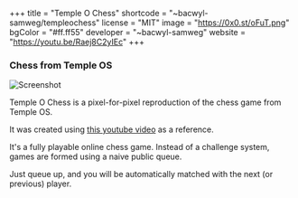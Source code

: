 +++
title = "Temple O Chess"
shortcode = "~bacwyl-samweg/templeochess"
license = "MIT"
image = "https://0x0.st/oFuT.png"
bgColor = "#ff.ff55"
developer = "~bacwyl-samweg"
website = "https://youtu.be/Raej8C2yIEc"
+++

### Chess from Temple OS
![Screenshot](https://0x0.st/oORF.png)

Temple O Chess is a pixel-for-pixel reproduction of the chess game from Temple OS.

It was created using [this youtube video](https://youtu.be/Raej8C2yIEc) as a reference.

It's a fully playable online chess game. Instead of a challenge system, games are formed using a naive public queue.

Just queue up, and you will be automatically matched with the next (or previous) player.

